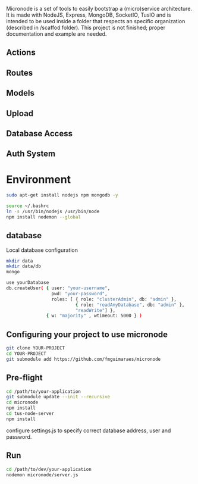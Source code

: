 Micronode is a set of tools to easily bootstrap a (micro)service architecture. It is made with NodeJS, Express, MongoDB, SocketIO, TusIO and is intended to be used inside a folder that respects an specific organization (described in /scaffod folder). This project is not finished; proper documentation and example are needed. 

## Actions
## Routes
## Models
## Upload
## Database Access
## Auth System

# Environment
```bash
sudo apt-get install nodejs npm mongodb -y

```
```bash
source ~/.bashrc
ln -s /usr/bin/nodejs /usr/bin/node 
npm install nodemon --global
``` 


## database
Local database configuration
```bash
mkdir data
mkdir data/db
mongo

use yourDatabase
db.createUser( { user: "your-username",
                 pwd: "your-password",
                 roles: [ { role: "clusterAdmin", db: "admin" },
                          { role: "readAnyDatabase", db: "admin" },
                          "readWrite"] },
               { w: "majority" , wtimeout: 5000 } )
```

## Configuring your project to use micronode

```bash
git clone YOUR-PROJECT
cd YOUR-PROJECT
git submodule add https://github.com/fmguimaraes/micronode
```
## Pre-flight
```bash
cd /path/to/your-application
git submodule update --init --recursive 
cd micronode
npm install
cd tus-node-server
npm install
```

configure settings.js to specify correct database address, user and password.

## Run
```bash
cd /path/to/dev/your-application
nodemon micronode/server.js
```
